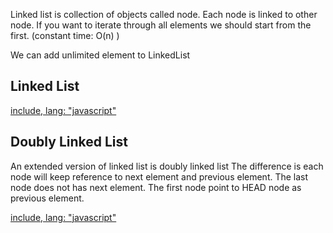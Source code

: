 Linked list is collection of objects called node. Each node is linked to other node. If you want to iterate through all elements we should start from the first. (constant time: O(n) )

We can add unlimited element to LinkedList

## Linked List
[include, lang: "javascript"](../sample-code/linked-list.js)

## Doubly Linked List
An extended version of linked list is doubly linked list
The difference is each node will keep reference to next element and previous element. The last node does not has next element. The first node point to HEAD node as previous element.

[include, lang: "javascript"](../sample-code/doubly-linked-list.js)
